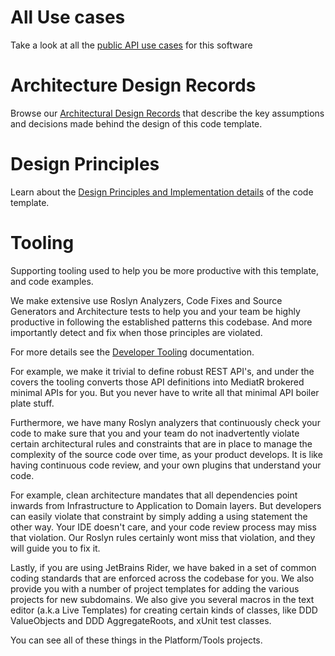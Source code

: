 # All Use cases

Take a look at all the [public API use cases](design-principles/0000-all-use-cases.md) for this software

# Architecture Design Records

Browse our [Architectural Design Records](decisions/README.md) that describe the key assumptions and decisions made behind the design of this code template.

# Design Principles

Learn about the [Design Principles and Implementation details](design-principles/README.md) of the code template.

# Tooling

Supporting tooling used to help you be more productive with this template, and code examples.

We make extensive use Roslyn Analyzers, Code Fixes and Source Generators and Architecture tests to help you and your team be highly productive in following the established patterns this codebase. And more importantly detect and fix when those principles are violated.

For more details see the [Developer Tooling](design-principles/0140-developer-tooling.md) documentation.

For example, we make it trivial to define robust REST API's, and under the covers the tooling converts those API definitions into MediatR brokered minimal APIs for you. But you never have to write all that minimal API boiler plate stuff.

Furthermore, we have many Roslyn analyzers that continuously check your code to make sure that you and your team do not inadvertently violate certain architectural rules and constraints that are in place to manage the complexity of the source code over time, as your product develops. It is like having continuous code review, and your own plugins that understand your code.

For example, clean architecture mandates that all dependencies point inwards from Infrastructure to Application to Domain layers. But developers can easily violate that constraint by simply adding a using statement the other way. Your IDE doesn't care, and your code review process may miss that violation. Our Roslyn rules certainly wont miss that violation, and they will guide you to fix it.

Lastly, if you are using JetBrains Rider, we have baked in a set of common coding standards that are enforced across the codebase for you.
We also provide you with a number of project templates for adding the various projects for new subdomains.
We also give you several macros in the text editor (a.k.a Live Templates) for creating certain kinds of classes, like DDD ValueObjects and DDD AggregateRoots, and xUnit test classes.

You can see all of these things in the Platform/Tools projects.